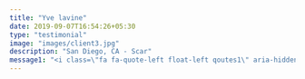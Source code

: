 ```yaml
---
title: "Yve lavine"
date: 2019-09-07T16:54:26+05:30
type: "testimonial"
image: "images/client3.jpg"
description: "San Diego, CA - Scar"
message1: "<i class=\"fa fa-quote-left float-left qoutes1\" aria-hidden=\"true\"></i><br> A big thank you. I used Caspah to lighten a really blatant scar from the c-section I had after giving birth to my son. I applied it as I was directed to do by your customer service person that I emailed and am very impressed with my result. I would recommend this cream to anyone looking to lighten a c-section scar.<i class=\"fa fa-quote-right float-right qoutes1\" aria-hidden=\"true\"></i>"
---
```


